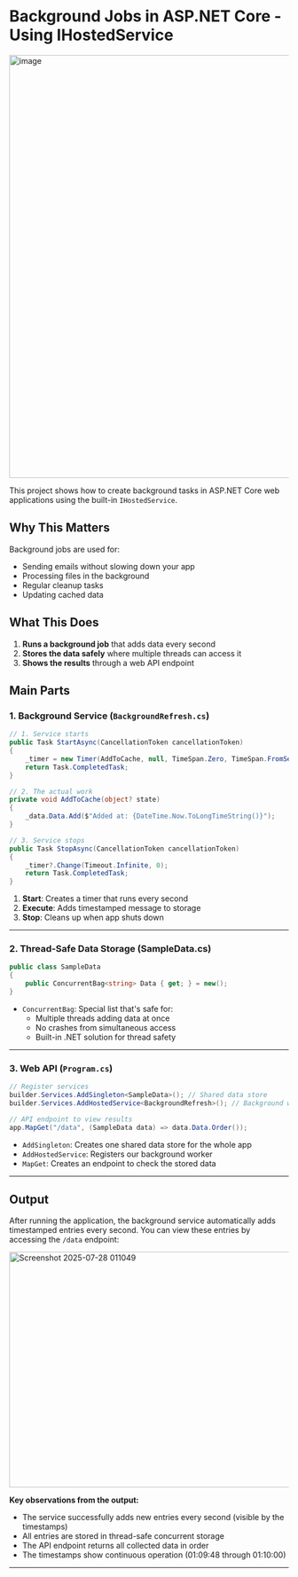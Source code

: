 # Background Jobs in ASP.NET Core - Using IHostedService
<img width="1836" height="763" alt="image" src="https://github.com/user-attachments/assets/03ff7277-a956-484f-96a8-7d9c81746943" />

This project shows how to create background tasks in ASP.NET Core web applications using the built-in `IHostedService`.

## Why This Matters

Background jobs are used for:
- Sending emails without slowing down your app
- Processing files in the background
- Regular cleanup tasks
- Updating cached data

## What This Does

1. **Runs a background job** that adds data every second
2. **Stores the data safely** where multiple threads can access it
3. **Shows the results** through a web API endpoint

## Main Parts

### 1. Background Service (`BackgroundRefresh.cs`)
```csharp
// 1. Service starts
public Task StartAsync(CancellationToken cancellationToken)
{
    _timer = new Timer(AddToCache, null, TimeSpan.Zero, TimeSpan.FromSeconds(1));
    return Task.CompletedTask;
}

// 2. The actual work
private void AddToCache(object? state)
{
    _data.Data.Add($"Added at: {DateTime.Now.ToLongTimeString()}");
}

// 3. Service stops
public Task StopAsync(CancellationToken cancellationToken)
{
    _timer?.Change(Timeout.Infinite, 0);
    return Task.CompletedTask;
}
```
1. **Start**: Creates a timer that runs every second
2. **Execute**: Adds timestamped message to storage
3. **Stop**: Cleans up when app shuts down
---

### 2. Thread-Safe Data Storage (SampleData.cs)
```csharp
public class SampleData
{
    public ConcurrentBag<string> Data { get; } = new();
}
```
- `ConcurrentBag`: Special list that's safe for:
  - Multiple threads adding data at once
  - No crashes from simultaneous access
  - Built-in .NET solution for thread safety

---
### 3. Web API (`Program.cs`)
```csharp
// Register services
builder.Services.AddSingleton<SampleData>(); // Shared data store
builder.Services.AddHostedService<BackgroundRefresh>(); // Background worker

// API endpoint to view results
app.MapGet("/data", (SampleData data) => data.Data.Order());
```
- `AddSingleton`: Creates one shared data store for the whole app
- `AddHostedService`: Registers our background worker
- `MapGet`: Creates an endpoint to check the stored data
---

## Output

After running the application, the background service automatically adds timestamped entries every second. You can view these entries by accessing the `/data` endpoint:

<img width="1602" height="425" alt="Screenshot 2025-07-28 011049" src="https://github.com/user-attachments/assets/0fafe77d-6299-4d27-81ae-c55f9f471201" />

**Key observations from the output:**
- The service successfully adds new entries every second (visible by the timestamps)
- All entries are stored in thread-safe concurrent storage
- The API endpoint returns all collected data in order
- The timestamps show continuous operation (01:09:48 through 01:10:00)

---
